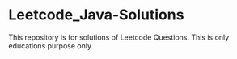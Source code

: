 # Leetcode_Java-Solutions
This repository is for solutions of Leetcode Questions. This is only educations purpose only.
